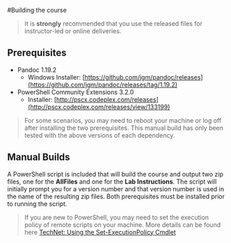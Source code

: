 #Building the course

> It is **strongly** recommended that you use the released files for instructor-led or online deliveries.

## Prerequisites
* Pandoc 1.19.2
  * Windows Installer: [https://github.com/jgm/pandoc/releases](https://github.com/jgm/pandoc/releases/tag/1.19.2)
* PowerShell Community Extensions 3.2.0
  * Installer: [http://pscx.codeplex.com/releases](http://pscx.codeplex.com/releases/view/133199)

> For some scenarios, you may need to reboot your machine or log off after installing the two prerequisites. This manual build has only been tested with the above versions of each dependency.

## Manual Builds
A PowerShell script is included that will build the course and output two zip files, one for the **AllFiles** and one for the **Lab Instructions**.  The script will initially prompt you for a version number and that version number is used in the name of the resulting zip files.  Both prerequisites must be installed prior to running the script.

> If you are new to PowerShell, you may need to set the execution policy of remote scripts on your machine.  More details can be found here [TechNet: Using the Set-ExecutionPolicy Cmdlet](https://technet.microsoft.com/en-us/library/ee176961.aspx)
